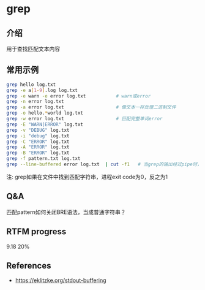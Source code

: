 
# grep 

## 介绍

用于查找匹配文本内容

## 常用示例

```bash
grep hello log.txt
grep -e a[1-9].log log.txt
grep -e warn -e error log.txt           # warn或error
grep -n error log.txt
grep -a error log.txt                   # 像文本一样处理二进制文件
grep -o hello.*world log.txt
grep -w error log.txt                   # 匹配完整单词error
grep -E "WARN|ERROR" log.txt
grep -v "DEBUG" log.txt
grep -i "debug" log.txt
grep -C "ERROR" log.txt
grep -A "ERROR" log.txt
grep -B "ERROR" log.txt
grep -f pattern.txt log.txt
grep --line-buffered error log.txt  | cut -f1   # 当grep的输出经过pipe时，会使用fully buffered模式，导致cut结果有延迟，尤其是log.txt文件太大
```

注: grep如果在文件中找到匹配字符串，进程exit code为0，反之为1

## Q&A

匹配pattern如何关闭BRE语法，当成普通字符串？


## RTFM progress

9.18 20%

## References

- https://eklitzke.org/stdout-buffering

